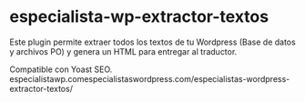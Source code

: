 # especialista-wp-extractor-textos
Este plugin permite extraer todos los textos de tu Wordpress (Base de datos y archivos PO) y genera un HTML para entregar al traductor.

Compatible con Yoast SEO.
especialistawp.comespecialistaswordpress.com/especialistas-wordpress-extractor-textos/
